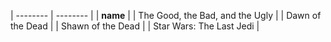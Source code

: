 | -------- | -------- |
| **name** |
| The Good, the Bad, and the Ugly |
| Dawn of the Dead |
| Shawn of the Dead |
| Star Wars: The Last Jedi |
